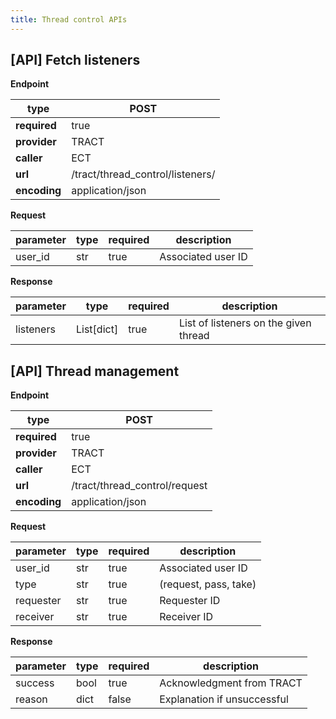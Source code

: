 ```yaml
---
title: Thread control APIs
---
```



## [API] Fetch listeners

**Endpoint**

| **type** | POST |
| --- | --- |
| **required** | true |
| **provider** | TRACT |
| **caller** | ECT |
| **url** | /tract/thread\_control/listeners/ |
| **encoding** | application/json |

**Request**

| **parameter** | **type** | **required** | **description** |
| --- | --- | --- | --- |
| user\_id | str | true | Associated user ID |

**Response**

| **parameter** | **type** | **required** | **description** |
| --- | --- | --- | --- |
| listeners | List[dict] | true | List of listeners on the given thread |


## [API] Thread management 

**Endpoint**

| **type** | POST |
| --- | --- |
| **required** | true |
| **provider** | TRACT |
| **caller** | ECT |
| **url** | /tract/thread\_control/request |
| **encoding** | application/json |

**Request**

| **parameter** | **type** | **required** | **description** |
| --- | --- | --- | --- |
| user\_id | str | true | Associated user ID |
| type | str | true | (request, pass, take) |
| requester | str | true | Requester ID |
| receiver | str | true | Receiver ID |

**Response**

| **parameter** | **type** | **required** | **description** |
| --- | --- | --- | --- |
| success | bool | true | Acknowledgment from TRACT |
| reason | dict | false | Explanation if unsuccessful |
